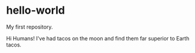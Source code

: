 # hello-world
My first repository. 


Hi Humans!
I've had tacos on the moon and find them far superior to Earth tacos. 

